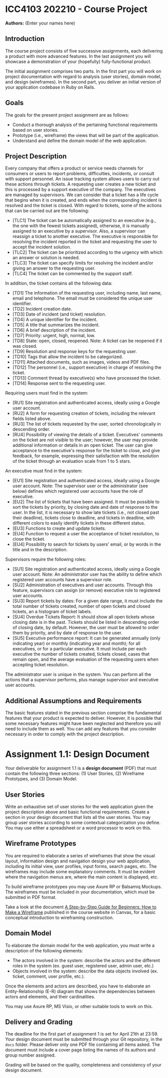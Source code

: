 # ICC4103 202210 - Course Project
**Authors:**  (Enter your names here)

## Introduction

The course project consists of five successive assignments, each delivering a product with more advanced features. In the last assignment you will showcase a demonstration of your (hopefully) fully-functional product.

The initial assignment comprises two parts. In the first part you will work on project documentation with regard to analysis (user stories), domain model, and design (wireframes). In the second part, you deliver an initial version of your application codebase in Ruby on Rails.

## Goals

The goals for the present project assignment are as follows:

* Conduct a thorough analysis of the pertaining functional requirements based on user stories.
* Prototype (i.e., wireframe) the views that will be part of the application.
* Understand and define the domain model of the web application.

## Project Description

Every company that offers a product or service needs channels for consumers or users to report problems, difficulties, incidents, or consult with support personnel. An issue tracking system allows users to carry out these actions through tickets. A requesting user creates a new ticket and this is processed by a support executive of the company. The executives are managed by supervisors. We can consider that a ticket has a life cycle that begins when it is created, and ends when the corresponding incident is resolved and the ticket is closed. With regard to tickets, some of the actions that can be carried out are the following:

* [TLC1] The ticket can be automatically assigned to an executive (e.g., the one with the fewest tickets assigned), otherwise, it is manually assigned to an executive by a supervisor. Also, a supervisor can reassign a ticket to another executive. The executive is responsible for resolving the incident reported in the ticket and requesting the user to accept the incident solution.
* [TLC2] The ticket can be prioritized according to the urgency with which an answer or solution is needed.
* [TLC3] The ticket can specify limits for resolving the incident and/or giving an answer to the requesting user.
* [TLC4] The ticket can be commented by the support staff.

In addition, the ticket contains all the following data:

* [TD1] The information of the requesting user, including name, last name, email and telephone. The email must be considered the unique user identifier.
* [TD2] Incident creation date.
* [TD3] Date of incident (and ticket) resolution.
* [TD4] A unique identifier for the incident.
* [TD5] A title that summarizes the incident.
* [TD6] A brief description of the incident.
* [TD7] Priority: urgent, high, normal, low.
* [TD8] State: open, closed, reopened. Note: A ticket can be reopened if it was closed.
* [TD9] Resolution and response keys for the requesting user.
* [TD10] Tags that allow the incident to be categorized.
* [TD11] Attached documents, such as images, videos and PDF files.
* [TD12] The personnel (i.e., support executive) in charge of resolving the ticket.
* [TD13] Comment thread by executive(s) who have processed the ticket.
* [TD14] Response sent to the requesting user.

Requiring users must find in the system:

* [RU1] Site registration and authenticated access, ideally using a Google user account.
* [RU2] A form for requesting creation of tickets, including the relevant fields listed above.
* [RU3] The list of tickets requested by the user, sorted chronologically in descending order.
* [RU4] Possibility of viewing the details of a ticket. Executives' comments on the ticket are not visible to the user; however, the user may provide additional information or details in an open ticket. The user can give acceptance to the executive's response for the ticket to close, and give feedback, for example, expressing their satisfaction with the resolution of the ticket through an evaluation scale from 1 to 5 stars.

An executive must find in the system:

* [EU1] Site registration and authenticated access, ideally using a Google user account. Note: The supervisor user or the administrator (see below) defines which registered user accounts have the role of executive.
* [EU2] The list of tickets that have been assigned. It must be possible to sort the tickets by priority, by closing date and date of response to the user. In the list, it is necessary to show late tickets (i.e., not closed past their deadline), tickets close to deadline, and tickets in deadline, with different colors to easily identify tickets in these different status.
* [EU3] Functions to create and update tickets.
* [EU4] Function to request a user the acceptance of ticket resolution, to close the ticket.
* [EU4] Possibility to search for tickets by users' email, or by words in the title and in the description.

Supervisors require the following roles:

* [SU1] Site registration and authenticated access, ideally using a Google user account. Note: An administrator user has the ability to define which registered user accounts have a supervisor role.
* [SU2] Administration of executives and user accounts. Through this feature, supervisors can assign (or remove) executive role to registered user accounts.
* [SU3] Report tickets by dates: For a given date range, it must include the total number of tickets created, number of open tickets and closed tickets, an a histogram of ticket labels.
* [SU4] Overdue Tickets Report: It should show all open tickets whose closing date is in the past. Tickets should be listed in descending order of closing date, by default. However, the user must be allowed to order them by priority, and by date of response to the user.
* [SU5] Executive performance report: It can be generated annually (only indicating year) or monthly (indicating year and month); for all executives, or for a particular executive. It must include per each executive the number of tickets created, tickets closed, cases that remain open, and the average evaluation of the requesting users when accepting ticket resolution.

The administrator user is unique in the system. You can perform all the actions that a supervisor performs, plus manage supervisor and executive user accounts.

## Additional Assumptions and Requirements

The basic features stated in the previous section comprise the fundamental features that your product is expected to deliver. However, it is possible that some necessary features might have been neglected and therefore you will need to include them as well. You can add any features that you consider necessary in order to comply with the project description.

# Assignment 1.1: Design Document

Your deliverable for assignment 1.1 is a **design document** (PDF) that must contain the following three sections: (1) User Stories, (2) Wireframe Prototypes, and (3) Domain Model.

## User Stories

Write an exhaustive set of user stories for the web application given the project description above and basic functional requirements. Create a section in your design document that lists all the user stories. You may group user stories according to some contextual categorization you define. You may use either a spreadsheet or a word processor to work on this.

## Wireframe Prototypes

You are required to elaborate a series of wireframes that show the visual layout, information design and navigation design your web application, including its initial view, user profiles, input forms, search pages, etc. The wireframes may include some explanatory comments. It must be evident where the navigation menus are, where the main content is displayed, etc.

To build wireframe prototypes you may use Axure RP or Balsamiq Mockups. The wireframes must be included in your documentation, which must be submitted in PDF format. 

Take a look at the document [A Step-by-Step Guide for Beginners: How to Make a Wireframe](https://medium.com/@tristaljing/a-step-by-step-guide-for-beginners-how-to-make-a-wireframe-325b48c2a1ff) published in the course website in Canvas, for a basic conceptual introduction to wireframing construction.

## Domain Model

To elaborate the domain model for the web application, you must write a description of the following elements:

* The actors involved in the system: describe the actors and the different roles in the system (ex. guest user, registered user, admin user, etc.)
* Objects involved in the system: describe the data objects involved (ex. ticket, comment, user profile, etc.).

Once the elements and actors are described, you have to elaborate an Entity-Relationship (E-R) diagram that shows the dependencies between actors and elements, and their cardinalities. 

You may use Axure RP, MS Visio, or other suitable tools to work on this.

## Delivery and Grading

The deadline for the first part of assignment 1 is set for April 21th at 23:59. Your design document must be submitted through your Git repository, in the `docs` folder. Please deliver only one PDF file containing all items asked. The document must include a cover page listing the names of its authors and group number assigned.

Grading will be based on the quality, completeness and consistency of your design document.



